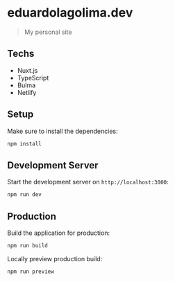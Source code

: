 # eduardolagolima.dev

> My personal site

## Techs

- Nuxt.js
- TypeScript
- Bulma
- Netlify

## Setup

Make sure to install the dependencies:

```bash
npm install
```

## Development Server

Start the development server on `http://localhost:3000`:

```bash
npm run dev
```

## Production

Build the application for production:

```bash
npm run build
```

Locally preview production build:

```bash
npm run preview
```
